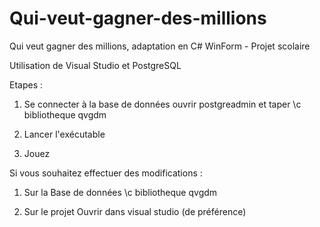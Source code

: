 # Qui-veut-gagner-des-millions
Qui veut gagner des millions, adaptation en C# WinForm - Projet scolaire

Utilisation de Visual Studio et PostgreSQL

Etapes :
1. Se connecter à la base de données
    ouvrir postgreadmin et taper \c bibliotheque qvgdm
    
2. Lancer l'exécutable
3. Jouez


Si vous souhaitez effectuer des modifications :
1. Sur la Base de données
    \c bibliotheque qvgdm
    
2. Sur le projet 
    Ouvrir dans visual studio (de préférence)
